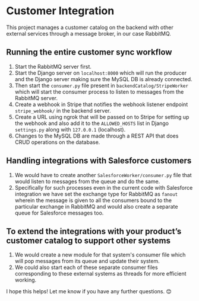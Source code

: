 # Customer Integration

This project manages a customer catalog on the backend with other external services through a message broker, in our case RabbitMQ.

## Running the entire customer sync workflow

1. Start the RabbitMQ server first.
2. Start the Django server on `localhost:8000` which will run the producer and the Django server making sure the MySQL DB is already connected.
3. Then start the `consumer.py` file present in `backendCatalog/StripeWorker` which will start the consumer process to listen to messages from the RabbitMQ server.
4. Create a webhook in Stripe that notifies the webhook listener endpoint `stripe_webhook/` in the backend server.
5. Create a URL using ngrok that will be passed on to Stripe for setting up the webhook and also add it to the `ALLOWED_HOSTS` list in Django `settings.py` along with `127.0.0.1` (localhost).
6. Changes to the MySQL DB are made through a REST API that does CRUD operations on the database.

## Handling integrations with Salesforce customers

1. We would have to create another `SalesforceWorker/consumer.py` file that would listen to messages from the queue and do the same.
2. Specifically for such processes even in the current code with Salesforce integration we have set the exchange type for RabbitMQ as `fanout` wherein the message is given to all the consumers bound to the particular exchange in RabbitMQ and would also create a separate queue for Salesforce messages too.

## To extend the integrations with your product’s customer catalog to support other systems

1. We would create a new module for that system's consumer file which will pop messages from its queue and update their system.
2. We could also start each of these separate consumer files corresponding to these external systems as threads for more efficient working.

I hope this helps! Let me know if you have any further questions. 😊
